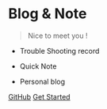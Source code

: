 # Blog & Note

> Nice to meet you !

- Trouble Shooting record

- Quick Note

- Personal blog

[GitHub](https://github.com/freshchen/fresh-notes/)
[Get Started](#fresh-notes)
